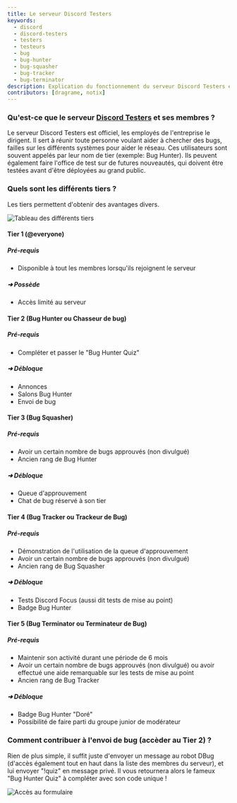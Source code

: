 ```yaml
---
title: Le serveur Discord Testers
keywords:
  - discord
  - discord-testers
  - testers
  - testeurs
  - bug
  - bug-hunter
  - bug-squasher
  - bug-tracker
  - bug-terminator
description: Explication du fonctionnement du serveur Discord Testers et de ses utilisateurs
contributors: [dragrame, notix]
---
```


### Qu'est-ce que le serveur [Discord Testers](https://discord.gg/discord-testers) et ses membres ?
Le serveur Discord Testers est officiel, les employés de l'entreprise le dirigent. Il sert à réunir toute personne voulant aider à chercher des bugs, failles sur les différents systèmes pour aider le réseau. Ces utilisateurs sont souvent appelés par leur nom de tier (exemple: Bug Hunter). Ils peuvent également faire l'office de test sur de futures nouveautés, qui doivent être testées avant d'être déployées au grand public.

### Quels sont les différents tiers ?
Les tiers permettent d'obtenir des avantages divers.

![Tableau des différents tiers](https://i.dfr.gg/sab.png)

#### Tier 1 (@everyone)
##### Pré-requis
* Disponible à tout les membres lorsqu'ils rejoignent le serveur
##### ➜ Possède
* Accès limité au serveur

#### Tier 2 (Bug Hunter ou Chasseur de bug)
##### Pré-requis
* Compléter et passer le "Bug Hunter Quiz"
##### ➜ Débloque
* Annonces
* Salons Bug Hunter
* Envoi de bug

#### Tier 3 (Bug Squasher)
##### Pré-requis
* Avoir un certain nombre de bugs approuvés (non divulgué)
* Ancien rang de Bug Hunter
##### ➜ Débloque
* Queue d'approuvement
* Chat de bug réservé à son tier

#### Tier 4 (Bug Tracker ou Trackeur de Bug)
##### Pré-requis
* Démonstration de l'utilisation de la queue d'approuvement
* Avoir un certain nombre de bugs approuvés (non divulgué)
* Ancien rang de Bug Squasher
##### ➜ Débloque
* Tests Discord Focus (aussi dit tests de mise au point)
* Badge Bug Hunter

#### Tier 5 (Bug Terminator ou Terminateur de Bug)
##### Pré-requis
* Maintenir son activité durant une période de 6 mois
* Avoir un certain nombre de bugs approuvés (non divulgué) ou avoir effectué une aide remarquable sur les tests de mise au point
* Ancien rang de Bug Tracker
##### ➜ Débloque
* Badge Bug Hunter "Doré"
* Possibilité de faire parti du groupe junior de modérateur

### Comment contribuer à l'envoi de bug (accèder au Tier 2) ?
Rien de plus simple, il suffit juste d'envoyer un message au robot DBug (d'accès également tout en haut dans la liste des membres du serveur), et lui envoyer "!quiz" en message privé. Il vous retournera alors le fameux "Bug Hunter Quiz" à compléter avec son code unique !

![Accès au formulaire](https://i.dfr.gg/yD2.png)
